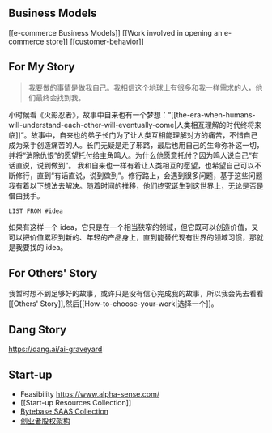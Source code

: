 ## Business Models
[[e-commerce Business Models]]
[[Work involved in opening an e-commerce store]]
[[customer-behavior]]
## For My Story

>我要做的事情是做我自己。我相信这个地球上有很多和我一样需求的人，他们最终会找到我。

小时候看《火影忍者》，故事中自来也有一个梦想：“[[the-era-when-humans-will-understand-each-other-will-eventually-come|人类相互理解的时代终将来临]]”。故事中，自来也的弟子长门为了让人类互相能理解对方的痛苦，不惜自己成为亲手创造痛苦的人。长门无疑是走了邪路，最后也用自己的生命弥补这一切，并将“消除仇恨”的愿望托付给主角鸣人。为什么他愿意托付？因为鸣人说自己“有话直说，说到做到”。
我和自来也一样有着让人类相互的愿望，也希望自己可以不断修行，直到“有话直说，说到做到”。修行路上，会遇到很多问题，基于这些问题我有着以下想法去解决。随着时间的推移，他们终究诞生到这世界上，无论是否是借由我手。

```dataview 
LIST FROM #idea 
```

如果有这样一个 idea，它只是在一个相当狭窄的领域，但它既可以创造价值，又可以把价值累积到新的、年轻的产品身上，直到能替代现有世界的领域习惯，那就是我要找的 idea。

## For Others' Story
我暂时想不到足够好的故事，或许只是没有信心完成我的故事，所以我会先去看看[[Others' Story]],然后[[How-to-choose-your-work|选择一个]]。

## Dang Story
https://dang.ai/ai-graveyard
## Start-up
- Feasibility https://www.alpha-sense.com/
- [[Start-up Resources Collection]]
- [Bytebase SAAS Collection](https://mp.weixin.qq.com/s/Z4W4JiWLFUY-uIXT5C7-2g)
- [创业者股权架构](https://mp.weixin.qq.com/s/hxPY3HDUk7ReWo_9zL_l_A)

